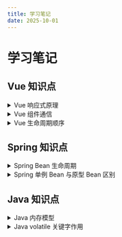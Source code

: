 ```yaml
---
title: 学习笔记
date: 2025-10-01
---
```


# 学习笔记

## Vue 知识点

<details>
<summary>Vue 响应式原理</summary>

- Vue 通过 `Object.defineProperty` / `Proxy` 实现响应式
- 数据变化会自动更新视图
- 响应式包括**getter** 和 **setter** 拦截，对依赖进行收集和触发更新
- Vue 3 使用 Proxy，更加高效并能监听数组和对象新增属性

</details>

<details>
<summary>Vue 组件通信</summary>

- 父子组件：props 传值，$emit 触发事件
- 兄弟组件：EventBus（事件总线） / Pinia / Vuex 状态管理
- 跨级通信：provide / inject 或全局状态管理

</details>

<details>
<summary>Vue 生命周期顺序</summary>

- **beforeCreate**：实例初始化，数据和事件未绑定
- **created**：数据观测和事件已绑定，DOM 未生成
- **beforeMount**：模板编译完成，DOM 未挂载
- **mounted**：DOM 已挂载，可操作真实 DOM
- **beforeUpdate**：数据变化，DOM 更新前触发
- **updated**：数据变化，DOM 已更新
- **beforeUnmount**：组件销毁前触发
- **unmounted**：组件已销毁

</details>

## Spring 知识点

<details>
<summary>Spring Bean 生命周期</summary>

- **实例化**：Spring 创建 Bean 对象
- **属性注入**：注入依赖的属性或 Bean
- **初始化回调**：调用 `@PostConstruct` 或 `InitializingBean.afterPropertiesSet`
- **使用**：Bean 可正常被应用调用
- **销毁回调**：调用 `@PreDestroy` 或 `DisposableBean.destroy`

</details>

<details>
<summary>Spring 单例 Bean 与原型 Bean 区别</summary>

- **单例 Bean**：整个 Spring 容器中只有一个实例，每次获取都是同一个对象
- **原型 Bean**：每次获取都会创建新的实例
- 生命周期：单例 Bean 容器启动时创建，原型 Bean 容器不管理销毁

</details>

## Java 知识点

<details>
<summary>Java 内存模型</summary>

- **堆（Heap）**：存储对象实例，垃圾回收器管理
- **栈（Stack）**：存储方法调用，局部变量和操作数
- **方法区（Method Area / 元空间 Metaspace）**：存储类信息、常量、静态变量
- **程序计数器（PC）**：记录当前线程执行到哪条字节码
- **直接内存（Direct Memory）**：非 JVM 堆内存，用于高性能 I/O
- **线程共享**：堆和方法区被所有线程共享，栈和 PC 寄存器是线程独有

</details>

<details>
<summary>Java volatile 关键字作用</summary>

- **可见性**：保证一个线程修改的变量，对其他线程立即可见
- **禁止指令重排序**：编译器和 CPU 不会对 volatile 变量操作进行重排序
- **不保证原子性**：++ 等复合操作不是原子性的，需要额外同步
- 使用场景：状态标识、单例模式双重检查锁、轻量级同步

</details>

